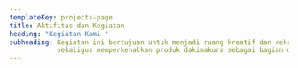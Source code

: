 ```yaml
---
templateKey: projects-page
title: Aktifitas dan Kegiatan
heading: "Kegiatan Kami "
subheading: Kegiatan ini bertujuan untuk menjadi ruang kreatif dan rekreasi bagi para penggemar,
            sekaligus memperkenalkan produk dakimakura sebagai bagian dari hobi dan koleksi budaya pop modern.
---
```

